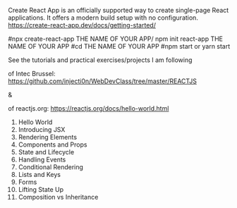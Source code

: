 Create React App is an officially supported way to create single-page React applications. 
It offers a modern build setup with no configuration.
https://create-react-app.dev/docs/getting-started/

#npx create-react-app THE NAME OF YOUR APP/ npm init react-app THE NAME OF YOUR APP
#cd THE NAME OF YOUR APP
#npm start or yarn start

See the tutorials and practical exercises/projects I am following

of Intec Brussel: https://github.com/injecti0n/WebDevClass/tree/master/REACTJS

&

of reactjs.org: https://reactjs.org/docs/hello-world.html

1. Hello World
2. Introducing JSX
3. Rendering Elements
4. Components and Props
5. State and Lifecycle
6. Handling Events
7. Conditional Rendering
8. Lists and Keys
9. Forms
10. Lifting State Up
11. Composition vs Inheritance
